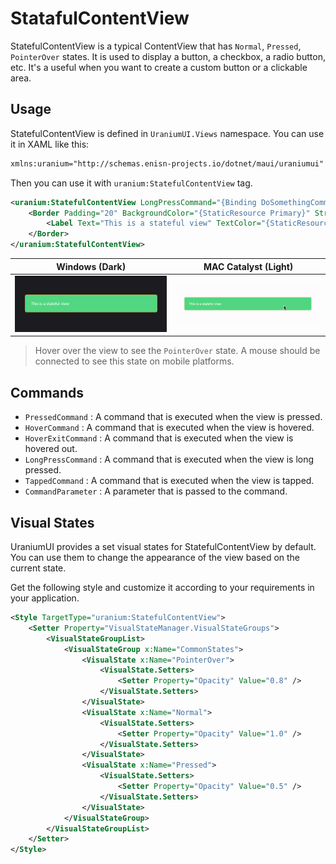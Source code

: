 # StatafulContentView
StatefulContentView is a typical ContentView that has `Normal`, `Pressed`, `PointerOver` states. It is used to display a button, a checkbox, a radio button, etc. It's a useful when you want to create a custom button or a clickable area.

## Usage

StatefulContentView is defined in `UraniumUI.Views` namespace. You can use it in XAML like this:

```xml
xmlns:uranium="http://schemas.enisn-projects.io/dotnet/maui/uraniumui"
```

Then you can use it with `uranium:StatefulContentView` tag.

```xml
<uranium:StatefulContentView LongPressCommand="{Binding DoSomethingCommand}">
    <Border Padding="20" BackgroundColor="{StaticResource Primary}" Stroke="{StaticResource Tertiary}" StrokeShape="{RoundRectangle CornerRadius=5}">
        <Label Text="This is a stateful view" TextColor="{StaticResource OnPrimary}" />
    </Border>
</uranium:StatefulContentView>
```

| Windows (Dark) | MAC Catalyst (Light) |
| --- | --- |
| ![uranium ui stateful view windows](images/statefulcontentview-demo-windows-dark.gif) | ![uranium ui stateful view mac](images/statefulcontentview-demo-mac-light.gif) |

> Hover over the view to see the `PointerOver` state. A mouse should be connected to see this state on mobile platforms.

## Commands

- `PressedCommand` : A command that is executed when the view is pressed.
- `HoverCommand` : A command that is executed when the view is hovered.
- `HoverExitCommand` : A command that is executed when the view is hovered out.
- `LongPressCommand` : A command that is executed when the view is long pressed.
- `TappedCommand` : A command that is executed when the view is tapped.
- `CommandParameter` : A parameter that is passed to the command.

## Visual States
UraniumUI provides a set visual states for StatefulContentView by default. You can use them to change the appearance of the view based on the current state.

Get the following style and customize it according to your requirements in your application.
```xml
<Style TargetType="uranium:StatefulContentView">
    <Setter Property="VisualStateManager.VisualStateGroups">
        <VisualStateGroupList>
            <VisualStateGroup x:Name="CommonStates">
                <VisualState x:Name="PointerOver">
                    <VisualState.Setters>
                        <Setter Property="Opacity" Value="0.8" />
                    </VisualState.Setters>
                </VisualState>
                <VisualState x:Name="Normal">
                    <VisualState.Setters>
                        <Setter Property="Opacity" Value="1.0" />
                    </VisualState.Setters>
                </VisualState>
                <VisualState x:Name="Pressed">
                    <VisualState.Setters>
                        <Setter Property="Opacity" Value="0.5" />
                    </VisualState.Setters>
                </VisualState>
            </VisualStateGroup>
        </VisualStateGroupList>
    </Setter>
</Style>
```
